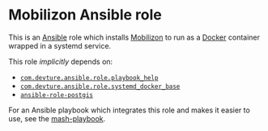 # Mobilizon Ansible role

This is an [Ansible](https://www.ansible.com/) role which installs [Mobilizon](https://joinmobilizon.org/en/) to run as a [Docker](https://www.docker.com/) container wrapped in a systemd service.

This role *implicitly* depends on:

- [`com.devture.ansible.role.playbook_help`](https://github.com/devture/com.devture.ansible.role.playbook_help)
- [`com.devture.ansible.role.systemd_docker_base`](https://github.com/devture/com.devture.ansible.role.systemd_docker_base)
- [`ansible-role-postgis`](https://github.com/mother-of-all-self-hosting/ansible-role-postgis)

For an Ansible playbook which integrates this role and makes it easier to use, see the [mash-playbook](https://github.com/mother-of-all-self-hosting/mash-playbook).
